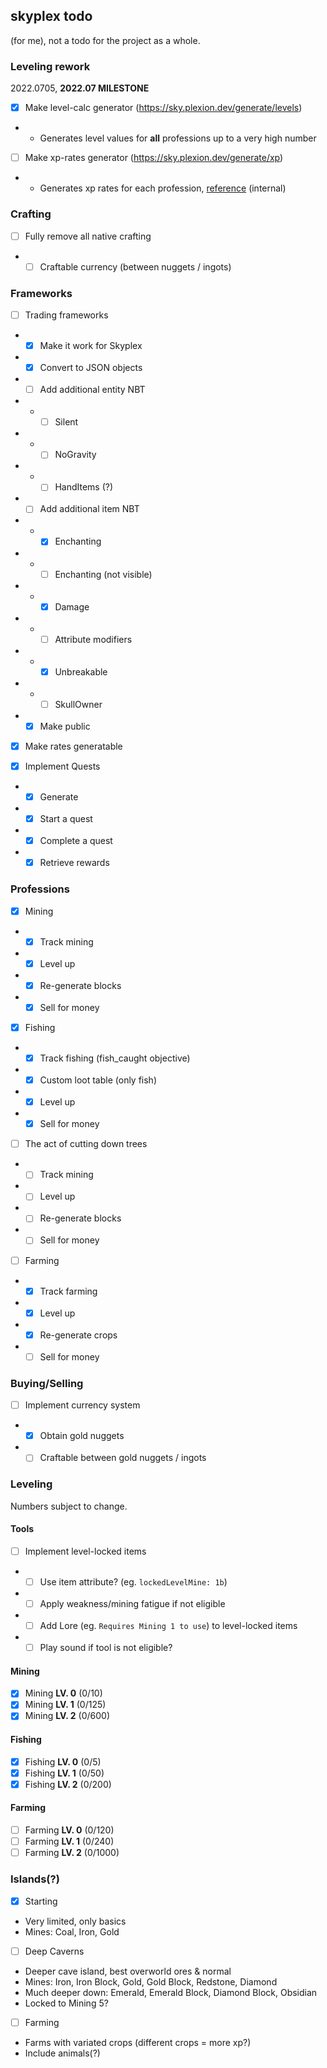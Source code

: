 ## skyplex todo
(for me), not a todo for the project as a whole.

### Leveling rework
2022.0705, **2022.07 MILESTONE**

- [x] Make level-calc generator (https://sky.plexion.dev/generate/levels)
- - Generates level values for **all** professions up to a very high number
- [ ] Make xp-rates generator (https://sky.plexion.dev/generate/xp)
- - Generates xp rates for each profession, [reference](https://canary.discord.com/channels/647916257013661698/648066193323851787/993959902840098856) (internal)

### Crafting

- [ ] Fully remove all native crafting
- - [ ] Craftable currency (between nuggets / ingots)

### Frameworks

- [ ] Trading frameworks
- - [x] Make it work for Skyplex
- - [x] Convert to JSON objects
- - [ ] Add additional entity NBT
- - - [ ] Silent
- - - [ ] NoGravity
- - - [ ] HandItems (?)
- - [ ] Add additional item NBT
- - - [x] Enchanting
- - - [ ] Enchanting (not visible)
- - - [x] Damage
- - - [ ] Attribute modifiers
- - - [x] Unbreakable
- - - [ ] SkullOwner
- - [x] Make public

- [x] Make rates generatable

- [x] Implement Quests
- - [x] Generate
- - [x] Start a quest
- - [x] Complete a quest
- - [x] Retrieve rewards

### Professions

- [x] Mining
- - [x] Track mining
- - [x] Level up
- - [x] Re-generate blocks
- - [x] Sell for money
- [x] Fishing
- - [x] Track fishing (fish_caught objective)
- - [x] Custom loot table (only fish)
- - [x] Level up
- - [x] Sell for money
- [ ] The act of cutting down trees
- - [ ] Track mining
- - [ ] Level up
- - [ ] Re-generate blocks
- - [ ] Sell for money
- [ ] Farming
- - [x] Track farming
- - [x] Level up
- - [x] Re-generate crops
- - [ ] Sell for money

### Buying/Selling

- [ ] Implement currency system
- - [x] Obtain gold nuggets
- - [ ] Craftable between gold nuggets / ingots

### Leveling
Numbers subject to change.

#### Tools
- [ ] Implement level-locked items
- - [ ] Use item attribute? (eg. `lockedLevelMine: 1b`)
- - [ ] Apply weakness/mining fatigue if not eligible
- - [ ] Add Lore (eg. `Requires Mining 1 to use`) to level-locked items
- - [ ] Play sound if tool is not eligible?

#### Mining
- [x] Mining **LV. 0** (0/10)
- [x] Mining **LV. 1** (0/125)
- [x] Mining **LV. 2** (0/600)

#### Fishing
- [x] Fishing **LV. 0** (0/5)
- [x] Fishing **LV. 1** (0/50)
- [x] Fishing **LV. 2** (0/200)

#### Farming
- [ ] Farming **LV. 0** (0/120)
- [ ] Farming **LV. 1** (0/240)
- [ ] Farming **LV. 2** (0/1000)

### Islands(?)

- [x] Starting
- Very limited, only basics
- Mines: Coal, Iron, Gold
- [ ] Deep Caverns
- Deeper cave island, best overworld ores & normal
- Mines: Iron, Iron Block, Gold, Gold Block, Redstone, Diamond
- Much deeper down: Emerald, Emerald Block, Diamond Block, Obsidian
- Locked to Mining 5?
- [ ] Farming
- Farms with variated crops (different crops = more xp?)
- Include animals(?)
